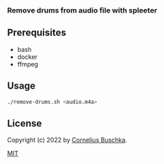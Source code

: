 ### Remove drums from audio file with spleeter

## Prerequisites

* bash
* docker
* ffmpeg

## Usage

```bash
./remove-drums.sh <audio.m4a>
```
## License

Copyright (c) 2022 by [Cornelius Buschka](https://github.com/cbuschka).

[MIT](./license.txt)
